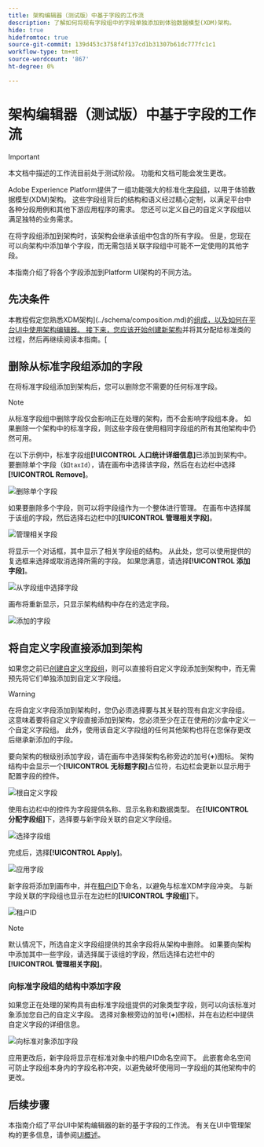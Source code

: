 ```yaml
---
title: 架构编辑器（测试版）中基于字段的工作流
description: 了解如何将现有字段组中的字段单独添加到体验数据模型(XDM)架构。
hide: true
hidefromtoc: true
source-git-commit: 139d453c3758f4f137cd1b31307b61dc777fc1c1
workflow-type: tm+mt
source-wordcount: '867'
ht-degree: 0%

---
```


# 架构编辑器（测试版）中基于字段的工作流

>[!IMPORTANT]
>
>本文档中描述的工作流目前处于测试阶段。 功能和文档可能会发生更改。

Adobe Experience Platform提供了一组功能强大的标准化[字段组](../schema/composition.md#field-group)，以用于体验数据模型(XDM)架构。 这些字段组背后的结构和语义经过精心定制，以满足平台中各种分段用例和其他下游应用程序的需求。 您还可以定义自己的自定义字段组以满足独特的业务需求。

在将字段组添加到架构时，该架构会继承该组中包含的所有字段。 但是，您现在可以向架构中添加单个字段，而无需包括关联字段组中可能不一定使用的其他字段。

本指南介绍了将各个字段添加到Platform UI架构的不同方法。

## 先决条件

本教程假定您熟悉XDM架构](../schema/composition.md)的[组成，以及如何在平台UI中使用架构编辑器。 接下来，您应该开始创建新架构](./resources/schemas.md)并将其分配给标准类的过程，然后再继续阅读本指南。[

## 删除从标准字段组添加的字段

在将标准字段组添加到架构后，您可以删除您不需要的任何标准字段。

>[!NOTE]
>
>从标准字段组中删除字段仅会影响正在处理的架构，而不会影响字段组本身。 如果删除一个架构中的标准字段，则这些字段在使用相同字段组的所有其他架构中仍然可用。

在以下示例中，标准字段组&#x200B;**[!UICONTROL 人口统计详细信息]**&#x200B;已添加到架构中。 要删除单个字段（如`taxId`），请在画布中选择该字段，然后在右边栏中选择&#x200B;**[!UICONTROL Remove]**。

![删除单个字段](../images/ui/field-based-workflows/remove-single-field.png)

如果要删除多个字段，则可以将字段组作为一个整体进行管理。 在画布中选择属于该组的字段，然后选择右边栏中的&#x200B;**[!UICONTROL 管理相关字段]**。

![管理相关字段](../images/ui/field-based-workflows/manage-related-fields.png)

将显示一个对话框，其中显示了相关字段组的结构。 从此处，您可以使用提供的复选框来选择或取消选择所需的字段。 如果您满意，请选择&#x200B;**[!UICONTROL 添加字段]**。

![从字段组中选择字段](../images/ui/field-based-workflows/select-fields.png)

画布将重新显示，只显示架构结构中存在的选定字段。

![添加的字段](../images/ui/field-based-workflows/fields-added.png)

## 将自定义字段直接添加到架构

如果您之前已[创建自定义字段组](./resources/field-groups.md#create)，则可以直接将自定义字段添加到架构中，而无需预先将它们单独添加到自定义字段组。

>[!WARNING]
>
>在将自定义字段添加到架构时，您仍必须选择要与其关联的现有自定义字段组。 这意味着要将自定义字段直接添加到架构，您必须至少在正在使用的沙盒中定义一个自定义字段组。 此外，使用该自定义字段组的任何其他架构也将在您保存更改后继承新添加的字段。

要向架构的根级别添加字段，请在画布中选择架构名称旁边的加号(**+**)图标。 架构结构中会显示一个&#x200B;**[!UICONTROL 无标题字段]**&#x200B;占位符，右边栏会更新以显示用于配置字段的控件。

![根自定义字段](../images/ui/field-based-workflows/root-custom-field.png)

使用右边栏中的控件为字段提供名称、显示名称和数据类型。 在&#x200B;**[!UICONTROL 分配字段组]**&#x200B;下，选择要与新字段关联的自定义字段组。

![选择字段组](../images/ui/field-based-workflows/select-field-group.png)

完成后，选择&#x200B;**[!UICONTROL Apply]**。

![应用字段](../images/ui/field-based-workflows/apply-field.png)

新字段将添加到画布中，并在[租户ID](../api/getting-started.md#know-your-tenant_id)下命名，以避免与标准XDM字段冲突。 与新字段关联的字段组也显示在左边栏的&#x200B;**[!UICONTROL 字段组]**&#x200B;下。

![租户ID](../images/ui/field-based-workflows/tenantId.png)

>[!NOTE]
>
>默认情况下，所选自定义字段组提供的其余字段将从架构中删除。 如果要向架构中添加其中一些字段，请选择属于该组的字段，然后选择右边栏中的&#x200B;**[!UICONTROL 管理相关字段]**。

### 向标准字段组的结构中添加字段

如果您正在处理的架构具有由标准字段组提供的对象类型字段，则可以向该标准对象添加您自己的自定义字段。 选择对象根旁边的加号(**+**)图标，并在右边栏中提供自定义字段的详细信息。

![向标准对象添加字段](../images/ui/field-based-workflows/add-field-to-standard-object.png)

应用更改后，新字段将显示在标准对象中的租户ID命名空间下。 此嵌套命名空间可防止字段组本身内的字段名称冲突，以避免破坏使用同一字段组的其他架构中的更改。

## 后续步骤

本指南介绍了平台UI中架构编辑器的新的基于字段的工作流。 有关在UI中管理架构的更多信息，请参阅[UI概述](./overview.md)。
